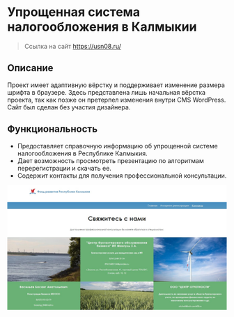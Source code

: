 # Упрощенная система налогообложения в Калмыкии

> Ссылка на сайт https://usn08.ru/

## Описание

Проект имеет адаптивную вёрстку и поддерживает изменение размера шрифта в браузере.
Здесь представлена лишь начальная вёрстка проекта, так как позже он претерпел изменения внутри CMS WordPress.
Сайт был сделан без участия дизайнера.

## Функциональность

- Предоставляет справочную информацию об упрощенной системе налогообложения в Республике Калмыкия.
- Дает возможность просмотреть презентацию по алгоритмам перерегистрации и скачать ее.
- Содержит контакты для получения профессиональной консультации.

<img src="./images/screenshot.jpg" alt="Страница контактов">
